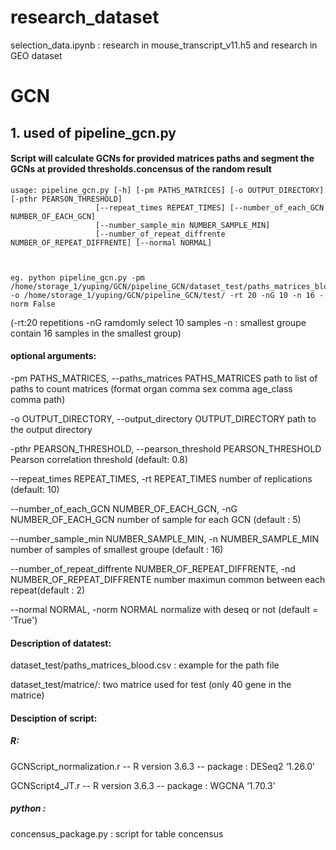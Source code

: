 # research_dataset

selection_data.ipynb : research in mouse_transcript_v11.h5 and research in GEO dataset

# GCN
## 1. used of pipeline_gcn.py
#### Script will calculate GCNs for provided matrices paths and segment the GCNs at provided thresholds.concensus of the random result


	usage: pipeline_gcn.py [-h] [-pm PATHS_MATRICES] [-o OUTPUT_DIRECTORY] [-pthr PEARSON_THRESHOLD]
                       [--repeat_times REPEAT_TIMES] [--number_of_each_GCN NUMBER_OF_EACH_GCN]
                       [--number_sample_min NUMBER_SAMPLE_MIN]
                       [--number_of_repeat_diffrente NUMBER_OF_REPEAT_DIFFRENTE] [--normal NORMAL]
		  
		  
		  
	eg. python pipeline_gcn.py -pm /home/storage_1/yuping/GCN/pipeline_GCN/dataset_test/paths_matrices_blood.csv -o /home/storage_1/yuping/GCN/pipeline_GCN/test/ -rt 20 -nG 10 -n 16 -norm False
	
(-rt:20 repetitions -nG ramdomly select 10 samples -n : smallest groupe contain 16 samples in the smallest group)




#### optional arguments:

  -pm PATHS_MATRICES, --paths_matrices PATHS_MATRICES
                        path to list of paths to count matrices (format organ comma sex comma age_class comma path)
			
  -o OUTPUT_DIRECTORY, --output_directory OUTPUT_DIRECTORY
                        path to the output directory
			
  -pthr PEARSON_THRESHOLD, --pearson_threshold PEARSON_THRESHOLD
                        Pearson correlation threshold (default: 0.8)
			
  --repeat_times REPEAT_TIMES, -rt REPEAT_TIMES
                        number of replications (default: 10)
			
  --number_of_each_GCN NUMBER_OF_EACH_GCN, -nG NUMBER_OF_EACH_GCN
                        number of sample for each GCN (default : 5)
			
  --number_sample_min NUMBER_SAMPLE_MIN, -n NUMBER_SAMPLE_MIN
                        number of samples of smallest groupe (default : 16)
			
  --number_of_repeat_diffrente NUMBER_OF_REPEAT_DIFFRENTE, -nd NUMBER_OF_REPEAT_DIFFRENTE
                        number maximun common between each repeat(default : 2)
			
  --normal NORMAL, -norm NORMAL
                        normalize with deseq or not (default = 'True')

#### Description of datatest:

dataset_test/paths_matrices_blood.csv : example for the path file

dataset_test/matrice/: two matrice used for test (only 40 gene in the matrice)

#### Desciption of script:

##### R:

GCNScript_normalization.r
  -- R version 3.6.3
  -- package : DESeq2 ‘1.26.0’


GCNScript4_JT.r
  -- R version 3.6.3
  -- package : WGCNA ‘1.70.3’

##### python : 

concensus_package.py : script for table concensus


  
  
  
